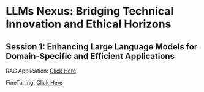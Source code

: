 # LLMs Nexus: Bridging Technical Innovation and Ethical Horizons​

## Session 1: Enhancing Large Language Models for Domain-Specific and Efficient Applications​

RAG Application: [Click Here](https://www.kaggle.com/code/awalahmed/building-rag-using-mistral-faiss-v2)


FineTuning: [Click Here](https://colab.research.google.com/drive/1XEZk2Zna_gKfLrMIS-5ylCAc_m4ARPG8?usp=sharing)
